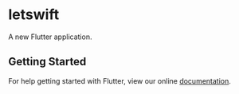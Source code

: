 # letswift

A new Flutter application.

## Getting Started

For help getting started with Flutter, view our online
[documentation](https://flutter.io/).
